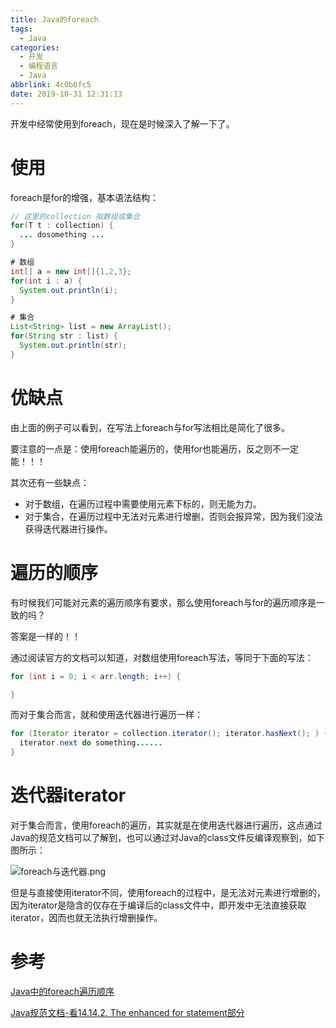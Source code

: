 ```yaml
---
title: Java的foreach
tags:
  - Java
categories:
  - 开发
  - 编程语言
  - Java
abbrlink: 4c0b6fc5
date: 2019-10-31 12:31:13
---
```



开发中经常使用到foreach，现在是时候深入了解一下了。

<!-- more -->

# 使用

foreach是for的增强，基本语法结构：

``` java
// 这里的collection 指数组或集合
for(T t : collection) {
  ... dosomething ...
}

# 数组
int[] a = new int[]{1,2,3};
for(int i : a) {
  System.out.println(i);
}

# 集合
List<String> list = new ArrayList();
for(String str : list) {
  System.out.println(str);
}
```

# 优缺点

由上面的例子可以看到，在写法上foreach与for写法相比是简化了很多。

要注意的一点是：使用foreach能遍历的，使用for也能遍历，反之则不一定能！！！

其次还有一些缺点：

* 对于数组，在遍历过程中需要使用元素下标的，则无能为力。
* 对于集合，在遍历过程中无法对元素进行增删，否则会报异常，因为我们没法获得迭代器进行操作。

# 遍历的顺序

有时候我们可能对元素的遍历顺序有要求，那么使用foreach与for的遍历顺序是一致的吗？

答案是一样的！！

通过阅读官方的文档可以知道，对数组使用foreach写法，等同于下面的写法：

``` java
for (int i = 0; i < arr.length; i++) {

}
```

而对于集合而言，就和使用迭代器进行遍历一样：

``` java
for (Iterator iterator = collection.iterator(); iterator.hasNext(); ) {
  iterator.next do something......
}
```

# 迭代器iterator

对于集合而言，使用foreach的遍历，其实就是在使用迭代器进行遍历，这点通过Java的规范文档可以了解到，也可以通过对Java的class文件反编译观察到，如下图所示：

![foreach与迭代器.png](http://ww1.sinaimg.cn/large/e6dffef4gy1gaqphag66lj21bb0bqtjk.jpg)

但是与直接使用iterator不同，使用foreach的过程中，是无法对元素进行增删的，因为iterator是隐含的仅存在于编译后的class文件中，即开发中无法直接获取iterator，因而也就无法执行增删操作。

# 参考

[Java中的foreach遍历顺序](https://www.jianshu.com/p/81cec83541be)

[Java规范文档-看14.14.2. The enhanced for statement部分](https://docs.oracle.com/javase/specs/jls/se7/html/jls-14.html#jls-14.14.2)
